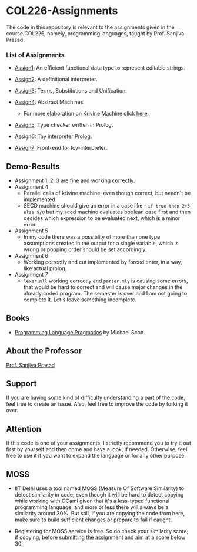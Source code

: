 # COL226-Assignments
The code in this repository is relevant to the assignments given in the course COL226, namely, programming languages, taught by Prof. Sanjiva Prasad.


### List of Assignments

- [Assign1](https://github.com/techcentaur/COL226-Assignments/tree/master/Assignment%201): An efficient functional data type to represent editable strings.
- [Assign2](https://github.com/techcentaur/COL226-Assignments/tree/master/Assignment%202): A definitional interpreter.
- [Assign3](https://github.com/techcentaur/COL226-Assignments/tree/master/Assignment%203): Terms, Substitutions and Unification.
- [Assign4](https://github.com/techcentaur/COL226-Assignments/tree/master/Assignment%204): Abstract Machines.
	- For more elaboration on Krivine Machine click [here](https://github.com/techcentaur/Krivine-Machine).

- [Assign5](https://github.com/techcentaur/COL226-Assignments/tree/master/Assignment%205): Type checker written in Prolog.
- [Assign6](https://github.com/techcentaur/COL226-Assignments/tree/master/Assignment%206): Toy interpreter Prolog.
- [Assign7](https://github.com/techcentaur/COL226-Assignments/tree/master/Assignment%207): Front-end for toy-interpreter.

## Demo-Results

- Assignment 1, 2, 3 are fine and working correctly.
- Assignment 4
	- Parallel calls of krivine machine, even though correct, but needn't be implemented.
	- SECD machine should give an error in a case like - ```if true then 2+3 else 9/0``` but my secd machine evaluates boolean case first and then decides which expression to be evaluated next, which is a minor error.
- Assignment 5
	- In my code there was a possiblity of more than one type assumptions created in the output for a single variable, which is wrong or popping order should be set accordingly.
- Assignment 6
	- Working correctly and cut implemented by forced enter, in a way, like actual prolog.
- Assignment 7
	- `lexer.mll` working correctly and `parser.mly` is causing some errors, that would be hard to correct and will cause major changes in the already coded program. The semester is over and I am not going to complete it. Let's leave something incomplete.

## Books 
- [Programming Language Pragmatics](https://www.amazon.com/Programming-Language-Pragmatics-Third-Michael/dp/0123745144) by Michael Scott. 


## About the Professor
[Prof. Sanjiva Prasad](http://www.cse.iitd.ernet.in/~sanjiva/)


## Support
If you are having some kind of difficulty understanding a part of the code, feel free to create an issue. Also, feel free to improve the code by forking it over.


## Attention
If this code is one of your assignments, I strictly recommend you to try it out first by yourself and then come and have a look, if needed. Otherwise, feel free to use it if you want to expand the language or for any other purpose.

## MOSS
- IIT Delhi uses a tool named MOSS (Measure Of Software Similarity) to detect similarity in code, even though it will be hard to detect copying while working with OCaml given that it's a less-typed functional programming language, and more or less there will always be a similarity around 30%. But still, if you are copying the code from here, make sure to build sufficient changes or prepare to fail if caught.

- Registering for MOSS service is free. So do check your similarity score, if copying, before submitting the assignment and aim at a score below 30.